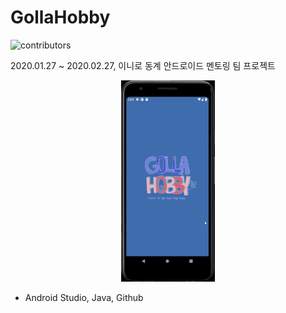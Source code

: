 # GollaHobby

![contributors](https://img.shields.io/github/contributors/201411108/GollaHobby)

2020.01.27 ~ 2020.02.27, 이니로 동계 안드로이드 멘토링 팀 프로젝트

<p align='center'>
  <img src='golla.gif'/>
</p>

* Android Studio, Java, Github
